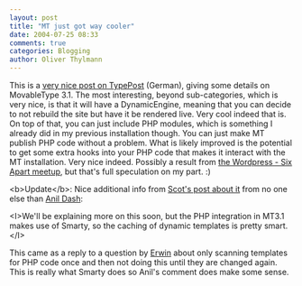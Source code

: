 ```yaml
---
layout: post
title: "MT just got way cooler"
date: 2004-07-25 08:33
comments: true
categories: Blogging
author: Oliver Thylmann
---
```



This is a [very nice post on TypePost](http://www.typeblog.de/archiv/2004/07/movable_type_31.html) (German), giving some details on MovableType 3.1. The most interesting, beyond sub-categories, which is very nice, is that it will have a DynamicEngine, meaning that you can decide to not rebuild the site but have it be rendered live. Very cool indeed that is. On top of that, you can just include PHP modules, which is something I already did in my previous installation though. You can just make MT publish PHP code without a problem. What is likely improved is the potential to get some extra hooks into your PHP code that makes it interact with the MT installation. Very nice indeed. Possibly a result from [the Wordpress - Six Apart meetup](http://www.loiclemeur.com/english/2004/06/mt_and_wordpres.html), but that's full speculation on my part. :)

&lt;b&gt;Update&lt;/b&gt;: Nice additional info from [Scot's post about it](http://birdhouse.org/blog/archives/001380.php) from no one else than [Anil Dash](http://www.anildash.com/):

&lt;I&gt;We'll be explaining more on this soon, but the PHP integration in MT3.1 makes use of Smarty, so the caching of dynamic templates is pretty smart.&lt;/I&gt;

This came as a reply to a question by [Erwin](http://www.transpontine.com/blog/) about only scanning templates for PHP code once and then not doing this until they are changed again. This is really what Smarty does so Anil's comment does make some sense.


